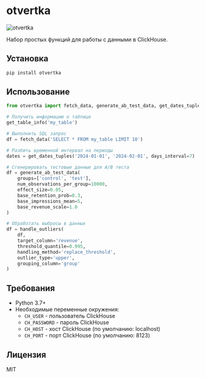 # otvertka

![otvertka](./assets/logo.png)

Набор простых функций для работы с данными в ClickHouse.

## Установка

```bash
pip install otvertka
```

## Использование

```python
from otvertka import fetch_data, generate_ab_test_data, get_dates_tuples, get_table_info, handle_outliers

# Получить информацию о таблице
get_table_info('my_table')

# Выполнить SQL запрос
df = fetch_data('SELECT * FROM my_table LIMIT 10')

# Разбить временной интервал на периоды
dates = get_dates_tuples('2024-01-01', '2024-02-01', days_interval=7)

# Сгенерировать тестовые данные для A/B теста
df = generate_ab_test_data(
    groups=['control', 'test'],
    num_observations_per_group=10000,
    effect_size=0.05,
    base_retention_prob=0.3,
    base_impressions_mean=5,
    base_revenue_scale=1.0
)

# Обработать выбросы в данных
df = handle_outliers(
    df,
    target_column='revenue',
    threshold_quantile=0.995,
    handling_method='replace_threshold',
    outlier_type='upper',
    grouping_column='group'
)
```

## Требования

- Python 3.7+
- Необходимые переменные окружения:
  - `CH_USER` - пользователь ClickHouse
  - `CH_PASSWORD` - пароль ClickHouse
  - `CH_HOST` - хост ClickHouse (по умолчанию: localhost)
  - `CH_PORT` - порт ClickHouse (по умолчанию: 8123)

## Лицензия

MIT 